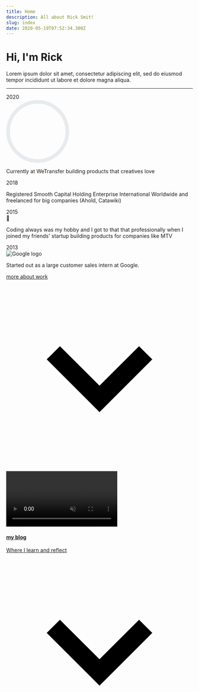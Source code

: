 ```yaml
---
title: Home
description: All about Rick Smit!
slug: index
date: 2020-05-19T07:52:34.300Z
---
```


<div class="py-12">
  <h1 class="leading-tight text-4xl font-semibold mb-4 mt-6 text-center pb-2 sm:text-5xl">Hi, I'm Rick</h1>
  <p class="mb-12 text-center">Lorem ipsum dolor sit amet, consectetur adipiscing elit, sed do eiusmod tempor incididunt ut labore et dolore magna aliqua.<p>
</div>
<hr class="border-dotted border-b-2 border-t-2 mb-16 pb-1">
<div class="main flex md:flex-row flex-col mb-24">
  <div class="updates flex flex-col flex-2 self-center">
    <div class="update">
      <div class="line"></div>
      <aside class="timestamp">2020</aside>
      <main class="info">
        <svg id="wetransfer-spinner" viewBox="0 0 170 170" height="170" width="170" shapeRendering="geometricPrecision"  xmlns="http://www.w3.org/2000/svg">
          <circle
            r="80"
            cx="85"
            cy="85"
            fill="transparent"
            stroke="rgb(232, 235, 237)"
            stroke-dashoffset="0"
            stroke-width="10"
          />
        </svg>
        <p>Currently at WeTransfer building products that creatives love</p>
      </main>
    </div>
    <div class="update">
      <div class="line"></div>
      <aside class="timestamp">2018</aside>
      <main class="info">
        <canvas id="canvas" width="51" height="51"></canvas>
      <p>Registered Smooth Capital Holding Enterprise International Worldwide and freelanced for big companies (Ahold, Catawiki)</p>
      </main>
    </div>
    <div class="update">
      <div class="line"></div>
      <aside class="timestamp">2015</aside>
      <main class="info">
        <span class="emoji">🚀</span>
      <p>Coding always was my hobby and I got to that that professionally when I joined my friends' startup building products for companies like MTV</p>
      </main>
    </div>
    <div class="update">
      <aside class="timestamp">2013</aside>
      <main class="info">
        <img src="/images/uploads/google-logo.png" alt="Google logo">
      <p>Started out as a large customer sales intern at Google.</p>
      </main>
    </div>
    <a class="bg-gray-800 hover:bg-gray-900 text-white y-2 px-4 p-2 rounded-full flex flex-row text-center" href='/work/'>
    <p class="m-auto">more about work</p>
    <svg class="fill-current w-4 h-4 mr-2 self-center transform -rotate-90 absolute right-0" xmlns="http://www.w3.org/2000/svg" viewBox="0 0 20 20"><path d="M9.293 12.95l.707.707L15.657 8l-1.414-1.414L10 10.828 5.757 6.586 4.343 8z"/></svg>
    </a>

  </div>
  <span class="border-dotted w-2 border-l-2 border-r-2 md:mx-16 md:my-0 my-16"></span>
  <div class="relative group">
    <video class="w-full min-h-full rounded-lg" autoplay loop muted playsInline>
      <source src="dash/bg-tahoe.mpd">
      <source src="dash/video_1280x720_1500k.webm">
      <source src="hls/hls.m3u8">
      Your browser does not support the video tag.
    </video>
    <a class="absolute left-0 bottom-0 top-0 left-0 right-0 p-8 text-white flex justify-end flex-col" href="/blog/">
      <h4>my blog</h4>
      <p class="text-sm">Where I learn and reflect</p>
      <svg class="fill-current w-4 h-4 mr-8 self-center transform -rotate-90 absolute right-0" xmlns="http://www.w3.org/2000/svg" viewBox="0 0 20 20"><path d="M9.293 12.95l.707.707L15.657 8l-1.414-1.414L10 10.828 5.757 6.586 4.343 8z"/></svg>
    </a>
  </div>
</div>
